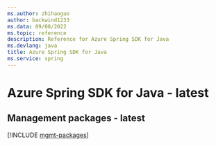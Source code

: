 ```yaml
---
ms.author: zhihaoguo
author: backwind1233
ms.data: 09/08/2022
ms.topic: reference
description: Reference for Azure Spring SDK for Java
ms.devlang: java
title: Azure Spring SDK for Java
ms.service: spring
---
```

# Azure Spring SDK for Java - latest

## Management packages - latest
[!INCLUDE [mgmt-packages](spring-mgmt-index.md)]